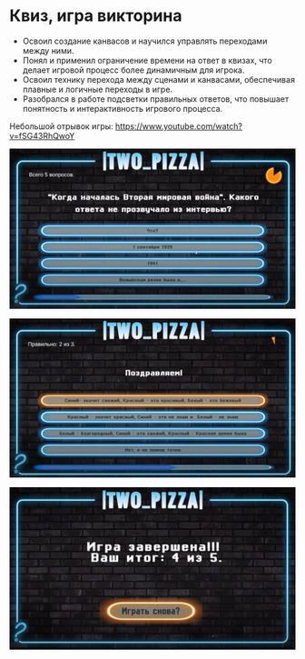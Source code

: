 # Квиз, игра викторина

- Освоил создание канвасов и научился управлять переходами между ними.
- Понял и применил ограничение времени на ответ в квизах, что делает игровой процесс более динамичным для игрока.
- Освоил технику перехода между сценами и канвасами, обеспечивая плавные и логичные переходы в игре.
- Разобрался в работе подсветки правильных ответов, что повышает понятность и интерактивность игрового процесса.

Небольшой отрывок игры: https://www.youtube.com/watch?v=fSG43RhQwoY

![Screenshot](https://github.com/ZeRcooI/Quiz-Master/blob/main/Assets/ScreenShots/Screenshot%201.jpg)

![Screenshot](https://github.com/ZeRcooI/Quiz-Master/blob/main/Assets/ScreenShots/Screenshot%202.jpg)

![Screenshot](https://github.com/ZeRcooI/Quiz-Master/blob/main/Assets/ScreenShots/Screenshot%203.jpg)
